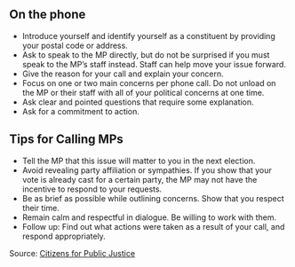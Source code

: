 ## On the phone

- Introduce yourself and identify yourself as a constituent by providing your postal code or address.
- Ask to speak to the MP directly, but do not be surprised if you must speak to the MP’s staff instead. Staff can help move your issue forward.
- Give the reason for your call and explain your concern.
- Focus on one or two main concerns per phone call. Do not unload on the MP or their staff with all of your political concerns at one time.
- Ask clear and pointed questions that require some explanation.
- Ask for a commitment to action.

## Tips for Calling MPs 

- Tell the MP that this issue will matter to you in the next election.
- Avoid revealing party affiliation or sympathies. If you show that your vote is already cast for a certain party, the MP may not have the incentive to respond to your requests.
- Be as brief as possible while outlining concerns. Show that you respect their time.
- Remain calm and respectful in dialogue. Be willing to work with them.
- Follow up: Find out what actions were taken as a result of your call, and respond appropriately.

Source: [ Citizens for Public Justice ](https://cpj.ca/calling-your-mp/)
